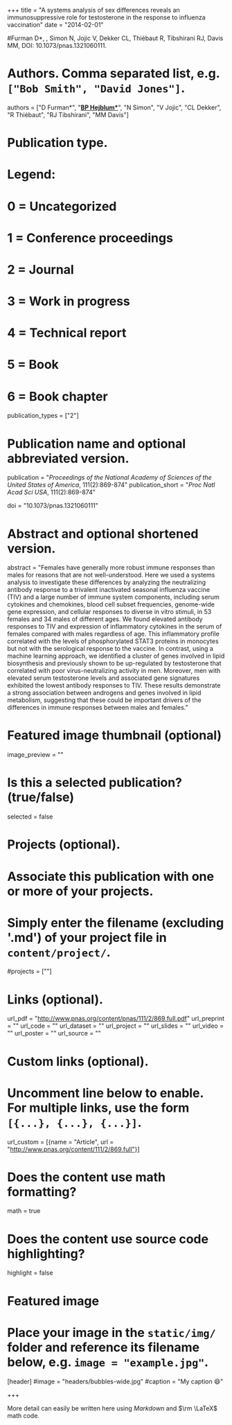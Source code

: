 +++
title = "A systems analysis of sex differences reveals an immunosuppressive role for testosterone in the response to influenza vaccination"
date = "2014-02-01"

#Furman D*, , Simon N, Jojic V, Dekker CL, Thiébaut R, Tibshirani RJ, Davis MM, DOI: 10.1073/pnas.1321060111.
# Authors. Comma separated list, e.g. `["Bob Smith", "David Jones"]`.
authors = ["D Furman&#42;", "<u>**BP Hejblum&#42;**</u>", "N Simon", "V Jojic", "CL Dekker", "R Thiébaut", "RJ Tibshirani", "MM Davis"]

# Publication type.
# Legend:
# 0 = Uncategorized
# 1 = Conference proceedings
# 2 = Journal
# 3 = Work in progress
# 4 = Technical report
# 5 = Book
# 6 = Book chapter
publication_types = ["2"]

# Publication name and optional abbreviated version.
publication = "*Proceedings of the National Academy of Sciences of the United States of America*, 111(2):869-874"
publication_short = "*Proc Natl Acad Sci USA*, 111(2):869-874"

doi = "10.1073/pnas.1321060111"

# Abstract and optional shortened version.
abstract = "Females have generally more robust immune responses than males for reasons that are not well-understood. Here we used a systems analysis to investigate these differences by analyzing the neutralizing antibody response to a trivalent inactivated seasonal influenza vaccine (TIV) and a large number of immune system components, including serum cytokines and chemokines, blood cell subset frequencies, genome-wide gene expression, and cellular responses to diverse in vitro stimuli, in 53 females and 34 males of different ages. We found elevated antibody responses to TIV and expression of inflammatory cytokines in the serum of females compared with males regardless of age. This inflammatory profile correlated with the levels of phosphorylated STAT3 proteins in monocytes but not with the serological response to the vaccine. In contrast, using a machine learning approach, we identified a cluster of genes involved in lipid biosynthesis and previously shown to be up-regulated by testosterone that correlated with poor virus-neutralizing activity in men. Moreover, men with elevated serum testosterone levels and associated gene signatures exhibited the lowest antibody responses to TIV. These results demonstrate a strong association between androgens and genes involved in lipid metabolism, suggesting that these could be important drivers of the differences in immune responses between males and females."

# Featured image thumbnail (optional)
image_preview = ""

# Is this a selected publication? (true/false)
selected = false

# Projects (optional).
#   Associate this publication with one or more of your projects.
#   Simply enter the filename (excluding '.md') of your project file in `content/project/`.
#projects = [""]

# Links (optional).
url_pdf = "http://www.pnas.org/content/pnas/111/2/869.full.pdf"
url_preprint = ""
url_code = ""
url_dataset = ""
url_project = ""
url_slides = ""
url_video = ""
url_poster = ""
url_source = ""

# Custom links (optional).
#   Uncomment line below to enable. For multiple links, use the form `[{...}, {...}, {...}]`.
url_custom = [{name = "Article", url = "http://www.pnas.org/content/111/2/869.full"}]

# Does the content use math formatting?
math = true

# Does the content use source code highlighting?
highlight = false

# Featured image
# Place your image in the `static/img/` folder and reference its filename below, e.g. `image = "example.jpg"`.
[header]
#image = "headers/bubbles-wide.jpg"
#caption = "My caption :smile:"

+++

More detail can easily be written here using *Markdown* and $\rm \LaTeX$ math code.
